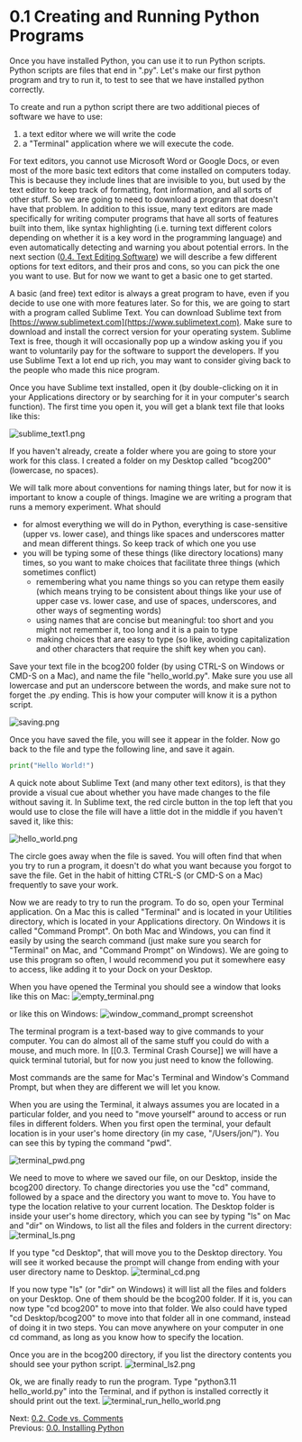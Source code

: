 # 0.1 Creating and Running Python Programs

Once you have installed Python, you can use it to run Python scripts. 
Python scripts are files that end in ".py". Let's make our first python program and try to run it, 
to test to see that we have installed python correctly. 

To create and run a python script there are two additional pieces of software we have to use:
1. a text editor where we will write the code
2. a "Terminal" application where we will execute the code.

For text editors, you cannot use Microsoft Word or Google Docs, or even most of the more basic text editors that come 
installed on computers today. This is because they include lines that are invisible to you, but used by the text editor 
to keep track of formatting, font information, and all sorts of other stuff. So we are going to need to download a 
program that doesn't have that problem. In addition to this issue, many text editors are made specifically for writing 
computer programs that have all sorts of features built into them, like syntax highlighting (i.e. turning text 
different colors depending on whether it is a key word in the programming language) and even automatically detecting 
and warning you about potential errors. In the next section 
([0.4. Text Editing Software](0.4.%20Text%20Editing%20Software.md)) 
we will describe a few different options for text editors, and their pros and cons, so you can pick the one you want 
to use. But for now we want to get a basic one to get started. 

A basic (and free) text editor is always a great program to have, even if you decide to use one with more features 
later. So for this, we are going to start with a program called Sublime Text. You can download Sublime text from 
[https://www.sublimetext.com](https://www.sublimetext.com). Make sure to download and install the correct version for 
your operating system. Sublime Text is free, though it will occasionally pop up a window asking you if you want to 
voluntarily pay for the software to support the developers. If you use Sublime Text a lot end up rich, you may want to 
consider giving back to the people who made this nice program.

Once you have Sublime text installed, open it (by double-clicking on it in your Applications directory or by searching 
for it in your computer's search function). The first time you open it, you will get a blank text file that looks like 
this:

![sublime_text1.png](../images/sublime_text1.png)

If you haven't already, create a folder where you are going to store your work for this class. I created a folder 
on my Desktop called "bcog200" (lowercase, no spaces). 

We will talk more about conventions for naming things later, but for now it is important to know a couple of things. 
Imagine we are writing a program that runs a memory experiment. What should
- for almost everything we will do in Python, everything is case-sensitive (upper vs. lower case), and things like 
spaces and underscores matter and mean different things. So keep track of which one you use
- you will be typing some of these things (like directory locations) many times, so you want to make choices that 
facilitate three things (which sometimes conflict)
	- remembering what you name things so you can retype them easily (which means trying to be consistent about 
	things like your use of upper case vs. lower case, and use of spaces, underscores, and other ways of segmenting 
	words)
	- using names that are concise but meaningful: too short and you might not remember it, too long and it is a pain 
	to type
	- making choices that are easy to type (so like, avoiding capitalization and other characters that require the 
	shift key when you can).

Save your text file in the bcog200 folder (by using CTRL-S on Windows or CMD-S on a Mac), and name the file 
"hello_world.py". Make sure you use all lowercase and put an underscore between the words, and make sure not to forget 
the .py ending. This is how your computer will know it is a python script.

![saving.png](../images/saving.png)

Once you have saved the file, you will see it appear in the folder. Now go back to the file and type the following line,
 and save it again.

```python
print("Hello World!")
```

A quick note about Sublime Text (and many other text editors), is that they provide a visual cue about whether you have 
made changes to the file without saving it. In Sublime text, the red circle button in the top left that you would use 
to close the file will have a little dot in the middle if you haven't saved it, like this:

![hello_world.png](../images/hello_world.png)

The circle goes away when the file is saved. You will often find that when you try to run a program, it doesn't do what 
you want because you forgot to save the file. Get in the habit of hitting CTRL-S (or CMD-S on a Mac) frequently to save 
your work.

Now we are ready to try to run the program. To do so, open your Terminal application. On a Mac this is called 
"Terminal" and is located in your Utilities directory, which is located in your Applications directory. On Windows it 
is called "Command Prompt". On both Mac and Windows, you can find it easily by using the search command (just make 
sure you search for "Terminal" on Mac, and "Command Prompt" on Windows). We are going to use this program so often, 
I would recommend you put it somewhere easy to access, like adding it to your Dock on your Desktop.

When you have opened the Terminal you should see a window that looks like this on Mac:
![empty_terminal.png](../images/empty_terminal.png)

or like this on Windows:
![window_command_prompt screenshot](../images/windows_command_prompt.png)

The terminal program is a text-based way to give commands to your computer. You can do almost all of the same stuff 
you could do with a mouse, and much more.  In [[0.3. Terminal Crash Course]] we will have a quick terminal tutorial, 
but for now you just need to know the following. 

Most commands are the same for Mac's Terminal and Window's Command Prompt, but when they are different we will let 
you know.

When you are using the Terminal, it always assumes you are located in a particular folder, and you need to 
"move yourself" around to access or run files in different folders. When you first open the terminal, your default 
location is in your user's home directory (in my case, "/Users/jon/"). You can see this by typing the command "pwd".

![terminal_pwd.png](../images/terminal_pwd.png)

We need to move to where we saved our file, on our Desktop, inside the bcog200 directory. To change directories you 
use the "cd" command, followed by a space and the directory you want to move to. You have to type the location relative 
to your current location. The Desktop folder is inside your user's home directory, which you can see by typing "ls" on 
Mac and "dir" on Windows, to list all the files and folders in the current directory:
![terminal_ls.png](../images/terminal_ls.png)

If you type "cd Desktop", that will move you to the Desktop directory. You will see it worked because the prompt will 
change from ending with your user directory name to Desktop.
![terminal_cd.png](../images/terminal_cd.png)

If you now type "ls" (or "dir" on Windows) it will list all the files and folders on your Desktop. One of them should 
be the bcog200 folder. If it is, you can now type "cd bcog200" to move into that folder. We also could have typed 
"cd Desktop/bcog200" to move into that folder all in one command, instead of doing it in two steps. You can move 
anywhere on your computer in one cd command, as long as you know how to specify the location.

Once you are in the bcog200 directory, if you list the directory contents you should see your python script.
![terminal_ls2.png](../images/terminal_ls2.png)

Ok, we are finally ready to run the program. Type "python3.11 hello_world.py" into the Terminal, and if python is 
installed correctly it should print out the text.
![terminal_run_hello_world.png](../images/terminal_run_hello_world.png)
 
Next: [0.2. Code vs. Comments](0.2.%20Code%20vs.%20Comments.md)<br>
Previous: [0.0. Installing Python](0.0.%20Installing%20Python.md)
